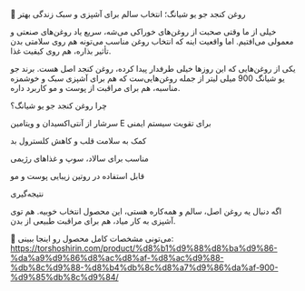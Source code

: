 🥗 روغن کنجد جو یو شیانگ؛ انتخاب سالم برای آشپزی و سبک زندگی بهتر

خیلی از ما وقتی صحبت از روغن‌های خوراکی می‌شه، سریع یاد روغن‌های صنعتی و معمولی می‌افتیم. اما واقعیت اینه که انتخاب روغن مناسب می‌تونه هم روی سلامتی بدن تأثیر بذاره، هم روی کیفیت غذا.

یکی از روغن‌هایی که این روزها خیلی طرفدار پیدا کرده، روغن کنجد اصل هست. برند جو یو شیانگ 900 میلی لیتر از جمله روغن‌هایی‌ست که هم برای آشپزی سبک و خوشمزه مناسبه، هم برای مراقبت از پوست و مو کاربرد داره.

چرا روغن کنجد جو یو شیانگ؟

سرشار از آنتی‌اکسیدان و ویتامین E برای تقویت سیستم ایمنی

کمک به سلامت قلب و کاهش کلسترول بد

مناسب برای سالاد، سوپ و غذاهای رژیمی

قابل استفاده در روتین زیبایی پوست و مو

نتیجه‌گیری

اگه دنبال یه روغن اصل، سالم و همه‌کاره هستی، این محصول انتخاب خوبیه. هم توی آشپزی به کار میاد، هم برای مراقبت طبیعی از بدن.

🔗 می‌تونی مشخصات کامل محصول رو اینجا ببینی:
https://torshoshirin.com/product/%d8%b1%d9%88%d8%ba%d9%86-%da%a9%d9%86%d8%ac%d8%af-%d8%ac%d9%88-%db%8c%d9%88-%d8%b4%db%8c%d8%a7%d9%86%da%af-900-%d9%85%db%8c%d9%84/
